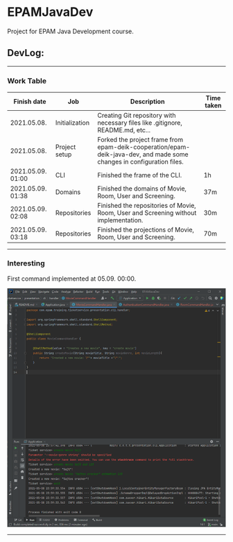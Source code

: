# EPAMJavaDev
Project for EPAM Java Development course.

## DevLog:

---
### Work Table

| Finish date | Job | Description | Time taken |
| -- | -- | -- | -- |
| 2021.05.08. | Initialization | Creating Git repository with necessary files like .gitignore, README.md, etc... |
| 2021.05.08. | Project setup | Forked the project frame from epam-deik-cooperation/epam-deik-java-dev, and made some changes in configuration files. |
| 2021.05.09. 01:00 | CLI | Finished the frame of the CLI. | 1h |
| 2021.05.09. 01:38 | Domains | Finished the domains of Movie, Room, User and Screening. | 37m |
| 2021.05.09. 02:08 | Repositories | Finished the repositories of Movie, Room, User and Screening without implementation. | 30m |
| 2021.05.09. 03:18 | Repositories | Finished the projections of Movie, Room, User and Screening. | 70m |
---

### Interesting

First command implemented at 05.09. 00:00.

![First command](IMGs/first_command.png)

---
